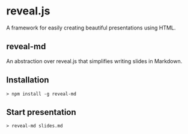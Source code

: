 # reveal.js

A framework for easily creating beautiful presentations using HTML.

## reveal-md

An abstraction over reveal.js that simplifies writing slides in Markdown.

## Installation

```
> npm install -g reveal-md
```

## Start presentation

```
> reveal-md slides.md
```
